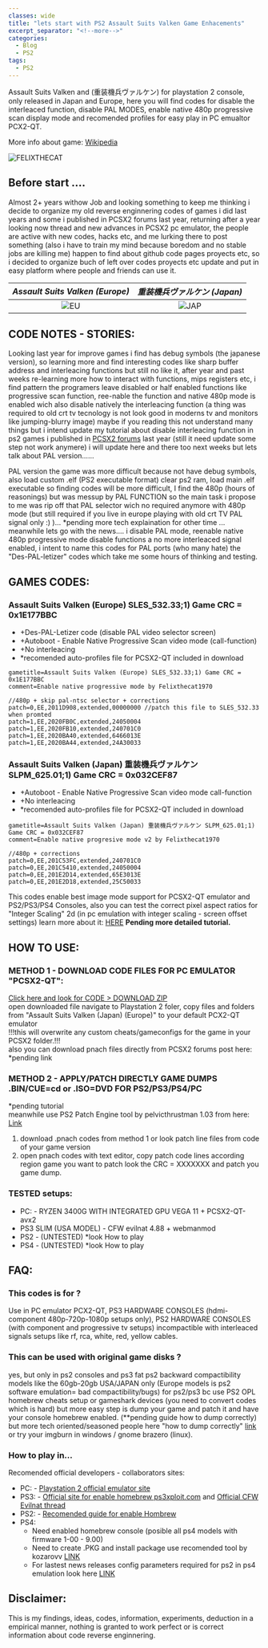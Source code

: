 ```yaml
---
classes: wide
title: "lets start with PS2 Assault Suits Valken Game Enhacements"
excerpt_separator: "<!--more-->"
categories:
  - Blog
  - PS2
tags:
  - PS2
---
```


Assault Suits Valken and (重装機兵ヴァルケン) for playstation 2 console, only released in Japan and Europe, here you will find codes for disable the interleaced function, disable PAL MODES, enable native 480p progressive scan display mode and recomended profiles for easy play in PC emualtor PCX2-QT.

More info about game: [Wikipedia](https://en.wikipedia.org/wiki/Assault_Suits_Valken)

<!--more-->

![FELIXTHECAT](/gamepatches-blog/assets/images/felixthecat.png)

## Before start ....
Almost 2+ years withow Job and looking something to keep me thinking i decide to organize my old reverse enginnering codes of games i did last years and some i published in PCSX2 forums last year, returning after a year looking now thread and new advances in PCSX2 pc emulator, the people are active with new codes, hacks etc, and me lurking there to post something (also i have to train my mind because boredom and no stable jobs are killing me) happen to find about github code pages proyects etc, so i decided to organize buch of left over codes proyects etc update and put in easy platform where people and friends can use it.

*Assault Suits Valken (Europe)*  |   *重装機兵ヴァルケン (Japan)*
:-----------------------------:|:-----------------------------:
![EU](/gamepatches-blog/assets/images/asv-eu.jpg)  |  ![JAP](/gamepatches-blog/assets/images/asv-jp.jpg)

## CODE NOTES - STORIES:
Looking last year for improve games i find has debug symbols (the japanese version), so learning more and find interesting codes like sharp buffer address and interleacing functions but still no like it, after year and past weeks re-learning more how to interact with functions, mips registers etc, i find pattern the programers leave disabled or half enabled functions like progressive scan function, ree-nable the function and native 480p mode is enabled wich also disable natively the interleacing function (a thing was required to old crt tv tecnology is not look good in moderns tv and monitors like jumping-blurry image) maybe if you reading this not understand many things but i intend update my tutorial about disable interleacing function in ps2 games i published in [PCSX2 forums](https://forums.pcsx2.net/Thread-No-interlacing-codes?pid=610584#pid610584) last year (still it need update some step not work anymere) i will update here and there too next weeks but lets talk about PAL version......

PAL version the game was more difficult because not have debug symbols, also load custom .elf (PS2 executable format) clear ps2 ram, load main .elf executable so finding codes will be more difficult, I find the 480p (hours of reasonings) but was messup by PAL FUNCTION so the main task i propose to me was rip off that PAL selector wich no required anymore with 480p mode (but still required if you live in europe playing with old crt TV PAL signal only :) )... *pending more tech explaination for other time ... meanwhile lets go with the news.... i disable PAL mode, reenable native 480p progressive mode disable functions a no more interleaced signal enabled, i intent to name this codes for PAL ports (who many hate) the "Des-PAL-letizer" codes which take me some hours of thinking and testing.

## GAMES CODES:
### Assault Suits Valken (Europe) SLES_532.33;1) Game CRC = 0x1E177BBC

- +Des-PAL-Letizer code (disable PAL video selector screen)
- +Autoboot - Enable Native Progressive Scan video mode (call-function)
- +No interleacing
- *recomended auto-profiles file for PCSX2-QT included in download
```
gametitle=Assault Suits Valken (Europe) SLES_532.33;1) Game CRC = 0x1E177BBC
comment=Enable native progressive mode by Felixthecat1970

//480p + skip pal-ntsc selector + corrections
patch=0,EE,2011D908,extended,00000000 //patch this file to SLES_532.33 when promted
patch=1,EE,2020FB0C,extended,24050004
patch=1,EE,2020FB10,extended,240701C0
patch=1,EE,2020BA40,extended,6466013E
patch=1,EE,2020BA44,extended,24A30033
```
### Assault Suits Valken (Japan) 重装機兵ヴァルケン SLPM_625.01;1) Game CRC = 0x032CEF87
- +Autoboot - Enable Native Progressive Scan video mode call-function
- +No interleacing
- *recomended auto-profiles file for PCSX2-QT included in download  
```
gametitle=Assault Suits Valken (Japan) 重装機兵ヴァルケン SLPM_625.01;1) Game CRC = 0x032CEF87
comment=Enable native progresive mode v2 by Felixthecat1970

//480p + corrections
patch=0,EE,201C53FC,extended,240701C0
patch=0,EE,201C5410,extended,24050004
patch=0,EE,201E2D14,extended,65E3013E
patch=0,EE,201E2D18,extended,25C50033
```
This codes enable best image mode support for PCSX2-QT emulator and PS2/PS3/PS4 Consoles, also you can test the correct pixel aspect ratios for "Integer Scaling" 2d (in pc emulation with integer scaling - screen offset settings) learn more about it: [HERE](https://tanalin.com/en/articles/integer-scaling/) **Pending more detailed tutorial.**

## HOW TO USE:
### METHOD 1 - DOWNLOAD CODE FILES FOR PC EMULATOR "PCSX2-QT":
[Click here and look for CODE > DOWNLOAD ZIP](https://github.com/felixthecat1970/gamepatches)  
open downloaded file navigate to Playstation 2 foler, copy files and folders from "Assault Suits Valken (Japan) (Europe)" to your default PCX2-QT emulator  
!!!this will overwrite any custom cheats/gameconfigs for the game in your PCSX2 folder.!!!  
also you can download pnach files directly from PCSX2 forums post here: *pending link

### METHOD 2 - APPLY/PATCH DIRECTLY GAME DUMPS .BIN/CUE=cd or .ISO=DVD FOR PS2/PS3/PS4/PC  
*pending tutorial  
meanwhile use PS2 Patch Engine tool by pelvicthrustman 1.03 from here: [Link](https://www.psx-place.com/resources/ps2-patch-engine-by-pelvicthrustman.694/)  
1. download .pnach codes from method 1 or look patch line files from code of your game version
2. open pnach codes with text editor, copy patch code lines according region game you want to patch look the CRC = XXXXXXX and patch you game dump.

### TESTED setups:
- PC: - RYZEN 3400G WITH INTEGRATED GPU VEGA 11 + PCSX2-QT-avx2 
- PS3 SLIM (USA MODEL) - CFW evilnat 4.88 + webmanmod
- PS2 - (UNTESTED) *look How to play
- PS4 - (UNTESTED) *look How to play

## FAQ:
### This codes is for ?
Use in PC emulator PCX2-QT, PS3 HARDWARE CONSOLES (hdmi-component 480p-720p-1080p setups only), PS2 HARDWARE CONSOLES (with component and progressive tv setups) incompactible with interleaced signals setups like rf, rca, white, red, yellow cables.

### This can be used with original game disks ?
yes, but only in ps2 consoles and ps3 fat ps2 backward compactibility models like the 60gb-20gb USA/JAPAN only (Europe models is ps2 software emulation= bad compactibility/bugs) for ps2/ps3 bc use PS2 OPL homebrew cheats setup or gameshark devices (you need to convert codes which is hard) but more easy step is dump your game and patch it and have your console homebrew enabled. (**pending guide how to dump correctly) but more tech oriented/seasoned people here "how to dump correctly" [link](http://wiki.redump.org/index.php?title=Dumping_Guides) or try your imgburn in windows / gnome brazero (linux).

### How to play in...
Recomended official developers - collaborators sites:
- PC: - [Playstation 2 official emulator site](https://pcsx2.net/)
- PS3: - [Official site for enable homebrew ps3xploit.com](http://ps3xploit.com/) and [Official CFW Evilnat thread](https://www.psx-place.com/threads/4-89-evilnat-cfw-w-cobra-v8-3-cex-nobd-nobt-builds.37272/)
- PS2: - [Recomended guide for enable Hombrew](https://www.psx-place.com/threads/tutorial-the-great-ps2-aio-guide.30219/)
- PS4:
    - Need enabled homebrew console (posible all ps4 models with firmware 1-00 - 9.00)
    - Need to create .PKG and install package use recomended tool by kozarovv [LINK](https://www.psx-place.com/threads/release-ps2-fpkg-0-6-by-jabu-new-tool-to-convert-ps2-games-for-ps4.30350/)
    - For lastest news releases config parameters required for ps2 in ps4 emulation look here [LINK](https://www.psx-place.com/threads/research-ps2-emulator-configuration-on-ps4.16131/)

## Disclaimer:
This is my findings, ideas, codes, information, experiments, deduction in a empirical manner, nothing is granted to work perfect or is correct information about code reverse enginnering. 
